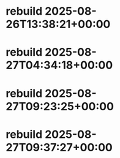 # rebuild 2025-08-26T13:38:21+00:00
# rebuild 2025-08-27T04:34:18+00:00
# rebuild 2025-08-27T09:23:25+00:00
# rebuild 2025-08-27T09:37:27+00:00
